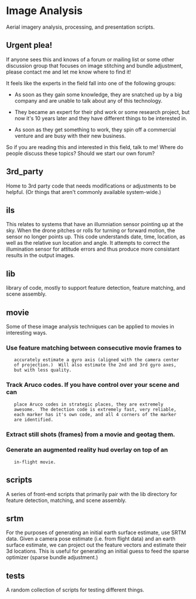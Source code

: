 # Image Analysis

Aerial imagery analysis, processing, and presentation scripts.

## Urgent plea!

   If anyone sees this and knows of a forum or mailing list or some
   other discussion group that focuses on image stitching and bundle
   adjustment, please contact me and let me know where to find it!

   It feels like the experts in the field fall into one of the
   following groups:

   - As soon as they gain some knowledge, they are snatched up by a
     big company and are unable to talk about any of this technology.

   - They became an expert for their phd work or some research
     project, but now it's 10 years later and they have different
     things to be interested in.

   - As soon as they get something to work, they spin off a commercial
     venture and are busy with their new business.

   So if you are reading this and interested in this field, talk to
   me!  Where do people discuss these topics?  Should we start our own
   forum?
   
## 3rd_party

   Home to 3rd party code that needs modifications or adjustments to
   be helpful.  (Or things that aren't commonly available
   system-wide.)

## ils

   This relates to systems that have an illumniation sensor pointing
   up at the sky.  When the drone pitches or rolls for turning or
   forward motion, the sensor no longer points up.  This code
   understands date, time, location, as well as the relative sun
   location and angle.  It attempts to correct the illumination sensor
   for attitude errors and thus produce more consistant results in the
   output images.

## lib

   library of code, mostly to support feature detection, feature
   matching, and scene assembly.

## movie

   Some of these image analysis techniques can be applied to movies in
   interesting ways.

   ### Use feature matching between consecutive movie frames to
       accurately estimate a gyro axis (aligned with the camera center
       of projection.)  Will also estimate the 2nd and 3rd gyro axes,
       but with less quality.

   ### Track Aruco codes.  If you have control over your scene and can
       place Aruco codes in strategic places, they are extremely
       awesome.  The detection code is extremely fast, very reliable,
       each marker has it's own code, and all 4 corners of the marker
       are identified.

   ### Extract still shots (frames) from a movie and geotag them.

   ### Generate an augmented reality hud overlay on top of an
       in-flight movie.

## scripts

   A series of front-end scripts that primarily pair with the lib
   directory for feature detection, matching, and scene assembly.

## srtm

   For the purposes of generating an initial earth surface estimate,
   use SRTM data.  Given a camera pose estimate (i.e. from flight
   data) and an earth surface estimate, we can project out the feature
   vectors and estimate their 3d locations.  This is useful for
   generating an initial guess to feed the sparse optimizer (sparse
   bundle adjustment.)

## tests

   A random collection of scripts for testing different things.